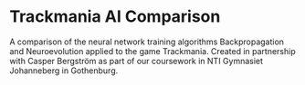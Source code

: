 # Trackmania AI Comparison
A comparison of the neural network training algorithms Backpropagation and Neuroevolution applied to the game Trackmania. Created in partnership with Casper Bergström as part of our coursework in NTI Gymnasiet Johanneberg in Gothenburg.